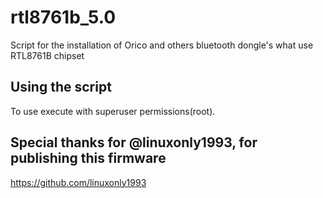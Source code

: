 # rtl8761b_5.0
Script for the installation of Orico and others bluetooth dongle's what use RTL8761B chipset

## Using the script
To use execute with superuser permissions(root).

## Special thanks for @linuxonly1993, for publishing this firmware
https://github.com/linuxonly1993


